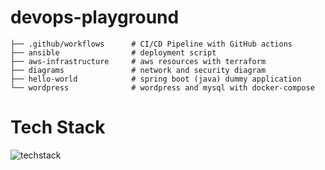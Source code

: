 # devops-playground
```
├── .github/workflows      # CI/CD Pipeline with GitHub actions
├── ansible                # deployment script
├── aws-infrastructure     # aws resources with terraform
├── diagrams               # network and security diagram
├── hello-world            # spring boot (java) dummy application 
└── wordpress              # wordpress and mysql with docker-compose 
```
# Tech Stack
![techstack](https://user-images.githubusercontent.com/64301331/139965038-5c31d25c-9701-4dea-8d7f-77f8771904c8.jpg)

